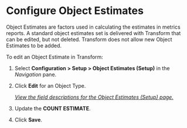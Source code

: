 # Configure Object Estimates

Object Estimates are factors used in calculating the estimates in
metrics reports. A standard object estimates set is delivered with
Transform that can be edited, but not deleted. Transform does not allow
new Object Estimates to be added.

To edit an Object Estimate in Transform:

1.  Select **Configuration \> Setup \> Object Estimates (Setup)** in the
    *Navigation* pane.

2.  Click **Edit** for an Object Type.
    
    *[View the field descriptions for the Object Estimates (Setup)
    page.](../Page_Desc/Object_Estimates_Setup.htm)*

3.  Update the **COUNT ESTIMATE**.

4.  Click **Save**.
